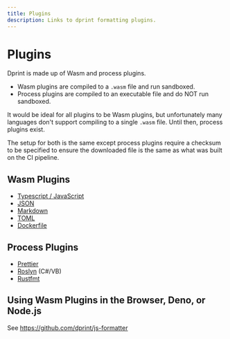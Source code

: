 ```yaml
---
title: Plugins
description: Links to dprint formatting plugins.
---
```


# Plugins

Dprint is made up of Wasm and process plugins.

- Wasm plugins are compiled to a `.wasm` file and run sandboxed.
- Process plugins are compiled to an executable file and do NOT run sandboxed.

It would be ideal for all plugins to be Wasm plugins, but unfortunately many languages don't support compiling to a single `.wasm` file. Until then, process plugins exist.

The setup for both is the same except process plugins require a checksum to be specified to ensure the downloaded file is the same as what was built on the CI pipeline.

## Wasm Plugins

- [Typescript / JavaScript](/plugins/typescript)
- [JSON](/plugins/json)
- [Markdown](/plugins/markdown)
- [TOML](/plugins/toml)
- [Dockerfile](/plugins/dockerfile)

## Process Plugins

- [Prettier](/plugins/prettier)
- [Roslyn](/plugins/roslyn) (C#/VB)
- [Rustfmt](/plugins/rustfmt)

## Using Wasm Plugins in the Browser, Deno, or Node.js

See https://github.com/dprint/js-formatter
